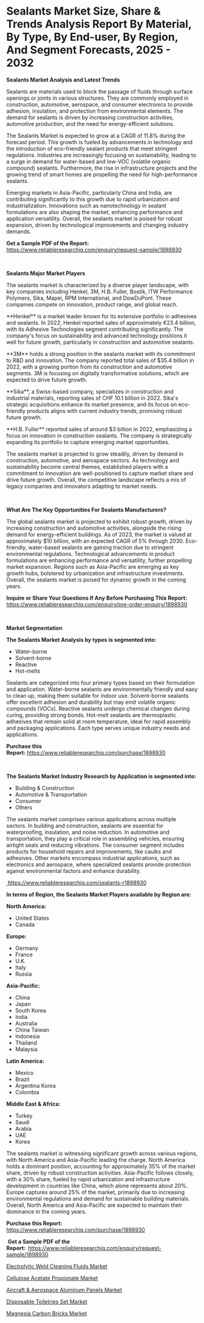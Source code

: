 <p><h1>Sealants Market Size, Share & Trends Analysis Report By Material, By Type, By End-user, By Region, And Segment Forecasts, 2025 - 2032</h1></p><p><strong>Sealants Market Analysis and Latest Trends</strong></p>
<p><p>Sealants are materials used to block the passage of fluids through surface openings or joints in various structures. They are commonly employed in construction, automotive, aerospace, and consumer electronics to provide adhesion, insulation, and protection from environmental elements. The demand for sealants is driven by increasing construction activities, automotive production, and the need for energy-efficient solutions.</p><p>The Sealants Market is expected to grow at a CAGR of 11.8% during the forecast period. This growth is fueled by advancements in technology and the introduction of eco-friendly sealant products that meet stringent regulations. Industries are increasingly focusing on sustainability, leading to a surge in demand for water-based and low-VOC (volatile organic compound) sealants. Furthermore, the rise in infrastructure projects and the growing trend of smart homes are propelling the need for high-performance sealants.</p><p>Emerging markets in Asia-Pacific, particularly China and India, are contributing significantly to this growth due to rapid urbanization and industrialization. Innovations such as nanotechnology in sealant formulations are also shaping the market, enhancing performance and application versatility. Overall, the sealants market is poised for robust expansion, driven by technological improvements and changing industry demands.</p></p>
<p><strong>Get a Sample PDF of the Report:&nbsp;</strong> <a href="https://www.reliableresearchiq.com/enquiry/request-sample/1898930?utm_campaign=1159&utm_medium=2&utm_source=Github&utm_content=ia&utm_term=30012025&utm_id=sealants">https://www.reliableresearchiq.com/enquiry/request-sample/1898930</a></p>
<p>&nbsp;</p>
<p><strong>Sealants Major Market Players</strong></p>
<p><p>The sealants market is characterized by a diverse player landscape, with key companies including Henkel, 3M, H.B. Fuller, Bostik, ITW Performance Polymers, Sika, Mapei, RPM International, and DowDuPont. These companies compete on innovation, product range, and global reach.</p><p>**Henkel** is a market leader known for its extensive portfolio in adhesives and sealants. In 2022, Henkel reported sales of approximately €23.4 billion, with its Adhesive Technologies segment contributing significantly. The company's focus on sustainability and advanced technology positions it well for future growth, particularly in construction and automotive sealants.</p><p>**3M** holds a strong position in the sealants market with its commitment to R&D and innovation. The company reported total sales of $35.4 billion in 2022, with a growing portion from its construction and automotive segments. 3M is focusing on digitally transformative solutions, which are expected to drive future growth.</p><p>**Sika**, a Swiss-based company, specializes in construction and industrial materials, reporting sales of CHF 10.1 billion in 2022. Sika's strategic acquisitions enhance its market presence, and its focus on eco-friendly products aligns with current industry trends, promising robust future growth.</p><p>**H.B. Fuller** reported sales of around $3 billion in 2022, emphasizing a focus on innovation in construction sealants. The company is strategically expanding its portfolio to capture emerging market opportunities.</p><p>The sealants market is projected to grow steadily, driven by demand in construction, automotive, and aerospace sectors. As technology and sustainability become central themes, established players with a commitment to innovation are well-positioned to capture market share and drive future growth. Overall, the competitive landscape reflects a mix of legacy companies and innovators adapting to market needs.</p></p>
<p>&nbsp;</p>
<p><strong>What Are The Key Opportunities For Sealants Manufacturers?</strong></p>
<p><p>The global sealants market is projected to exhibit robust growth, driven by increasing construction and automotive activities, alongside the rising demand for energy-efficient buildings. As of 2023, the market is valued at approximately $10 billion, with an expected CAGR of 5% through 2030. Eco-friendly, water-based sealants are gaining traction due to stringent environmental regulations. Technological advancements in product formulations are enhancing performance and versatility, further propelling market expansion. Regions such as Asia-Pacific are emerging as key growth hubs, bolstered by urbanization and infrastructure investments. Overall, the sealants market is poised for dynamic growth in the coming years.</p></p>
<p><strong>Inquire or Share Your Questions If Any Before Purchasing This Report:</strong> <a href="https://www.reliableresearchiq.com/enquiry/pre-order-enquiry/1898930?utm_campaign=1159&utm_medium=2&utm_source=Github&utm_content=ia&utm_term=30012025&utm_id=sealants">https://www.reliableresearchiq.com/enquiry/pre-order-enquiry/1898930</a></p>
<p>&nbsp;</p>
<p><strong>Market Segmentation</strong></p>
<p><strong>The Sealants Market Analysis by types is segmented into:</strong></p>
<p><ul><li>Water-borne</li><li>Solvent-borne</li><li>Reactive</li><li>Hot-melts</li></ul></p>
<p><p>Sealants are categorized into four primary types based on their formulation and application. Water-borne sealants are environmentally friendly and easy to clean up, making them suitable for indoor use. Solvent-borne sealants offer excellent adhesion and durability but may emit volatile organic compounds (VOCs). Reactive sealants undergo chemical changes during curing, providing strong bonds. Hot-melt sealants are thermoplastic adhesives that remain solid at room temperature, ideal for rapid assembly and packaging applications. Each type serves unique industry needs and applications.</p></p>
<p><strong>Purchase this Report:&nbsp;</strong><a href="https://www.reliableresearchiq.com/purchase/1898930?utm_campaign=1159&utm_medium=2&utm_source=Github&utm_content=ia&utm_term=30012025&utm_id=sealants">https://www.reliableresearchiq.com/purchase/1898930</a></p>
<p>&nbsp;</p>
<p><strong>The Sealants Market Industry Research by Application is segmented into:</strong></p>
<p><ul><li>Building & Construction</li><li>Automotive & Transportation</li><li>Consumer</li><li>Others</li></ul></p>
<p><p>The sealants market comprises various applications across multiple sectors. In building and construction, sealants are essential for waterproofing, insulation, and noise reduction. In automotive and transportation, they play a critical role in assembling vehicles, ensuring airtight seals and reducing vibrations. The consumer segment includes products for household repairs and improvements, like caulks and adhesives. Other markets encompass industrial applications, such as electronics and aerospace, where specialized sealants provide protection against environmental factors and enhance durability.</p></p>
<p><a href="https://www.reliableresearchiq.com/sealants-r1898930?utm_campaign=1159&utm_medium=2&utm_source=Github&utm_content=ia&utm_term=30012025&utm_id=sealants">&nbsp;https://www.reliableresearchiq.com/sealants-r1898930</a></p>
<p><strong>In terms of Region, the Sealants Market Players available by Region are:</strong></p>
<p>
    <p> <strong> North America: </strong>
        <ul>
            <li>United States</li>
            <li>Canada</li>
        </ul>
        </p> 
    <p> <strong> Europe: </strong>
        <ul>
            <li>Germany</li>
            <li>France</li>
            <li>U.K.</li>
            <li>Italy</li>
            <li>Russia</li>
        </ul>
        </p> 
    <p> <strong> Asia-Pacific: </strong>
        <ul>
            <li>China</li>
            <li>Japan</li>
            <li>South Korea</li>
            <li>India</li>
            <li>Australia</li>
            <li>China Taiwan</li>
            <li>Indonesia</li>
            <li>Thailand</li>
            <li>Malaysia</li>
        </ul>
        </p> 
    <p> <strong> Latin America: </strong>
        <ul>
            <li>Mexico</li>
            <li>Brazil</li>
            <li>Argentina Korea</li>
            <li>Colombia</li>
        </ul>
        </p> 
    <p> <strong> Middle East & Africa: </strong>
        <ul>
            <li>Turkey</li>
            <li>Saudi</li>
            <li>Arabia</li>
            <li>UAE</li>
            <li>Korea</li>
        </ul>
    </p>
    </p>
<p><p>The sealants market is witnessing significant growth across various regions, with North America and Asia-Pacific leading the charge. North America holds a dominant position, accounting for approximately 35% of the market share, driven by robust construction activities. Asia-Pacific follows closely, with a 30% share, fueled by rapid urbanization and infrastructure development in countries like China, which alone represents about 20%. Europe captures around 25% of the market, primarily due to increasing environmental regulations and demand for sustainable building materials. Overall, North America and Asia-Pacific are expected to maintain their dominance in the coming years.</p></p>
<p><strong>Purchase this Report: </strong><a href="https://www.reliableresearchiq.com/purchase/1898930?utm_campaign=1159&utm_medium=2&utm_source=Github&utm_content=ia&utm_term=30012025&utm_id=sealants">https://www.reliableresearchiq.com/purchase/1898930</a></p>
<p>&nbsp;<strong>Get a Sample PDF of the Report:&nbsp;&nbsp;</strong><a href="https://www.reliableresearchiq.com/enquiry/request-sample/1898930?utm_campaign=1159&utm_medium=2&utm_source=Github&utm_content=ia&utm_term=30012025&utm_id=sealants">https://www.reliableresearchiq.com/enquiry/request-sample/1898930</a></p>
<p><strong></strong></p>
<p><p><a href="https://www.linkedin.com/pulse/electrolytic-weld-cleaning-fluids-market-overview-components-gaqgf?utm_campaign=1159&utm_medium=2&utm_source=Github&utm_content=ia&utm_term=30012025&utm_id=sealants">Electrolytic Weld Cleaning Fluids Market</a></p><p><a href="https://github.com/sofayahoo2023/Market-Research-Report-List-6/blob/main/cellulose-acetate-propionate-market.md?utm_campaign=1159&utm_medium=2&utm_source=Github&utm_content=ia&utm_term=30012025&utm_id=sealants">Cellulose Acetate Propionate Market</a></p><p><a href="https://www.linkedin.com/pulse/in-depth-analysis-aircraft-aerospace-aluminum-panels-vy7ff?utm_campaign=1159&utm_medium=2&utm_source=Github&utm_content=ia&utm_term=30012025&utm_id=sealants">Aircraft & Aerospace Aluminum Panels Market</a></p><p><a href="https://www.linkedin.com/pulse/disposable-toiletries-set-market-growth-overview-industry-ecdqe?utm_campaign=1159&utm_medium=2&utm_source=Github&utm_content=ia&utm_term=30012025&utm_id=sealants">Disposable Toiletries Set Market</a></p><p><a href="https://github.com/nabadeneme/Market-Research-Report-List-1/blob/main/magnesia-carbon-bricks-market.md?utm_campaign=1159&utm_medium=2&utm_source=Github&utm_content=ia&utm_term=30012025&utm_id=sealants">Magnesia Carbon Bricks Market</a></p></p>